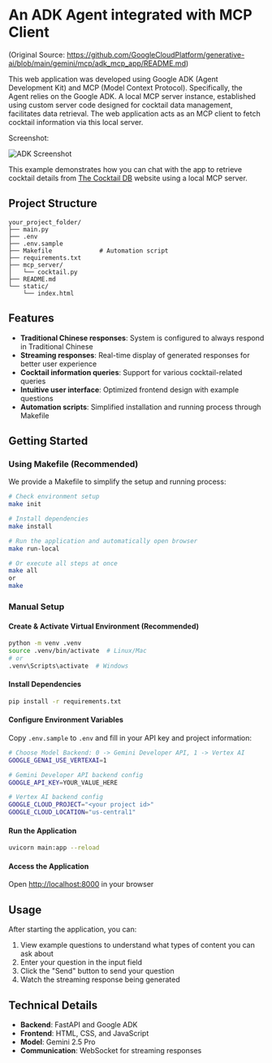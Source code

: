 # An ADK Agent integrated with MCP Client
(Original Source: https://github.com/GoogleCloudPlatform/generative-ai/blob/main/gemini/mcp/adk_mcp_app/README.md)

This web application was developed using Google ADK (Agent Development Kit) and MCP (Model Context Protocol). Specifically, the Agent relies on the Google ADK. A local MCP server instance, established using custom server code designed for cocktail data management, facilitates data retrieval. The web application acts as an MCP client to fetch cocktail information via this local server.

Screenshot:

<!-- ![ADK Screenshot](https://storage.googleapis.com/github-repo/generative-ai/gemini/mcp/adk_app.png) -->
![ADK Screenshot](static/adkmcp_2x.gif)
  
This example demonstrates how you can chat with the app to retrieve cocktail details from [The Cocktail DB](https://www.thecocktaildb.com/) website using a local MCP server.

## Project Structure

```none
your_project_folder/
├── main.py
├── .env
├── .env.sample
├── Makefile             # Automation script
├── requirements.txt
├── mcp_server/
│   └── cocktail.py
├── README.md
└── static/
    └── index.html
```

## Features

- **Traditional Chinese responses**: System is configured to always respond in Traditional Chinese
- **Streaming responses**: Real-time display of generated responses for better user experience
- **Cocktail information queries**: Support for various cocktail-related queries
- **Intuitive user interface**: Optimized frontend design with example questions
- **Automation scripts**: Simplified installation and running process through Makefile

## Getting Started

### Using Makefile (Recommended)

We provide a Makefile to simplify the setup and running process:

```sh
# Check environment setup
make init

# Install dependencies
make install

# Run the application and automatically open browser
make run-local

# Or execute all steps at once
make all
or
make
```

### Manual Setup

#### Create & Activate Virtual Environment (Recommended)

```sh
python -m venv .venv
source .venv/bin/activate  # Linux/Mac
# or
.venv\Scripts\activate  # Windows
```

#### Install Dependencies

```sh
pip install -r requirements.txt
```

#### Configure Environment Variables

Copy `.env.sample` to `.env` and fill in your API key and project information:

```sh
# Choose Model Backend: 0 -> Gemini Developer API, 1 -> Vertex AI
GOOGLE_GENAI_USE_VERTEXAI=1

# Gemini Developer API backend config
GOOGLE_API_KEY=YOUR_VALUE_HERE

# Vertex AI backend config
GOOGLE_CLOUD_PROJECT="<your project id>"
GOOGLE_CLOUD_LOCATION="us-central1"
```

#### Run the Application

```sh
uvicorn main:app --reload
```

#### Access the Application

Open [http://localhost:8000](http://localhost:8000) in your browser

## Usage

After starting the application, you can:

1. View example questions to understand what types of content you can ask about
2. Enter your question in the input field
3. Click the "Send" button to send your question
4. Watch the streaming response being generated

## Technical Details

- **Backend**: FastAPI and Google ADK
- **Frontend**: HTML, CSS, and JavaScript
- **Model**: Gemini 2.5 Pro
- **Communication**: WebSocket for streaming responses
